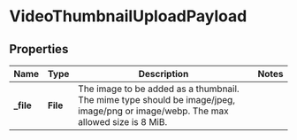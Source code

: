 

# VideoThumbnailUploadPayload


## Properties

| Name | Type | Description | Notes |
|------------ | ------------- | ------------- | -------------|
|**_file** | **File** | The image to be added as a thumbnail. The mime type should be image/jpeg, image/png or image/webp. The max allowed size is 8 MiB. |  |



